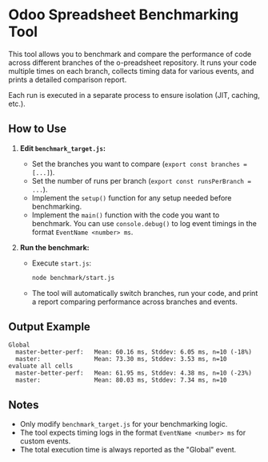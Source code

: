 # Odoo Spreadsheet Benchmarking Tool

This tool allows you to benchmark and compare the performance of code across different branches of the o-preadsheet repository. It runs your code multiple times on each branch, collects timing data for various events, and prints a detailed comparison report.

Each run is executed in a separate process to ensure isolation (JIT, caching, etc.).

## How to Use

1. **Edit `benchmark_target.js`:**
   - Set the branches you want to compare (`export const branches = [...]`).
   - Set the number of runs per branch (`export const runsPerBranch = ...`).
   - Implement the `setup()` function for any setup needed before benchmarking.
   - Implement the `main()` function with the code you want to benchmark. You can use `console.debug()` to log event timings in the format `EventName <number> ms`.

2. **Run the benchmark:**
   - Execute `start.js`:
     ```sh
     node benchmark/start.js
     ```
   - The tool will automatically switch branches, run your code, and print a report comparing performance across branches and events.

## Output Example

```
Global
  master-better-perf:   Mean: 60.16 ms, Stddev: 6.05 ms, n=10 (-18%)
  master:               Mean: 73.30 ms, Stddev: 3.53 ms, n=10
evaluate all cells
  master-better-perf:   Mean: 61.95 ms, Stddev: 4.38 ms, n=10 (-23%)
  master:               Mean: 80.03 ms, Stddev: 7.34 ms, n=10
```

## Notes
- Only modify `benchmark_target.js` for your benchmarking logic.
- The tool expects timing logs in the format `EventName <number> ms` for custom events.
- The total execution time is always reported as the "Global" event.
